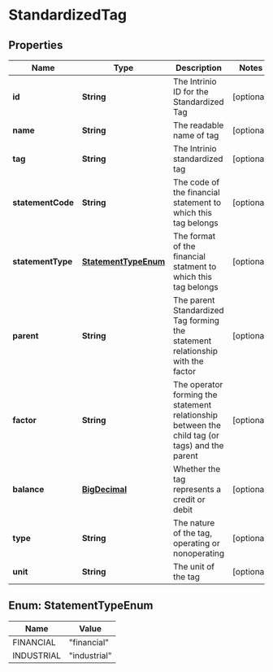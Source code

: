 
# StandardizedTag

## Properties
Name | Type | Description | Notes
------------ | ------------- | ------------- | -------------
**id** | **String** | The Intrinio ID for the Standardized Tag |  [optional]
**name** | **String** | The readable name of tag |  [optional]
**tag** | **String** | The Intrinio standardized tag |  [optional]
**statementCode** | **String** | The code of the financial statement to which this tag belongs |  [optional]
**statementType** | [**StatementTypeEnum**](#StatementTypeEnum) | The format of the financial statment to which this tag belongs |  [optional]
**parent** | **String** | The parent Standardized Tag forming the statement relationship with the factor |  [optional]
**factor** | **String** | The operator forming the statement relationship between the child tag (or tags) and the parent |  [optional]
**balance** | [**BigDecimal**](BigDecimal.md) | Whether the tag represents a credit or debit |  [optional]
**type** | **String** | The nature of the tag, operating or nonoperating |  [optional]
**unit** | **String** | The unit of the tag |  [optional]


<a name="StatementTypeEnum"></a>
## Enum: StatementTypeEnum
Name | Value
---- | -----
FINANCIAL | &quot;financial&quot;
INDUSTRIAL | &quot;industrial&quot;



